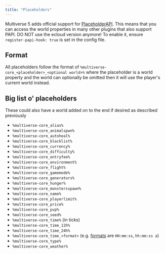 ```yaml
---
title: "Placeholders"
---
```


Multiverse 5 adds official support for [PlaceholderAPI](https://www.spigotmc.org/resources/placeholderapi.6245/). This means that you can access the world properties in many other plugins that also support PAPI. DO NOT use the ecloud version anymore! To enable it, ensure `register-papi-hook: true` is set in the config file.

## Format

All placeholders follow the format of `%multiverse-core_<placeholder>_<optional world>%` where the placeholder is a world property and the world can optionally be omitted then it will use the player's current world instead.

## Big list o' placeholders

These could also have a world added on to the end if desired as described previously

- `%multiverse-core_alias%`
- `%multiverse-core_animalspwn%`
- `%multiverse-core_autoheal%`
- `%multiverse-core_blacklist%`
- `%multiverse-core_currency%`
- `%multiverse-core_difficulty%`
- `%multiverse-core_entryfee%`
- `%multiverse-core_environment%`
- `%multiverse-core_flight%`
- `%multiverse-core_gamemode%`
- `%multiverse-core_generators%`
- `%multiverse-core_hunger%`
- `%multiverse-core_monstersspawn%`
- `%multiverse-core_name%`
- `%multiverse-core_playerlimit%`
- `%multiverse-core_price%`
- `%multiverse-core_pvp%`
- `%multiverse-core_seed%`
- `%multiverse-core_time%` (in ticks)
- `%multiverse-core_time_12h%`
- `%multiverse-core_time_24h%`
- `%multiverse-core_time_<format>` (e.g. [formats](https://www.digitalocean.com/community/tutorials/java-simpledateformat-java-date-format#patterns) are `HH:mm:ss`, `hh:mm:ss a`)
- `%multiverse-core_type%`
- `%multiverse-core_weather%`
